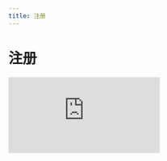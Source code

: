 ```yaml
---
title: 注册
---
```


# 注册

<div class="demo-box">
	<iframe scrolling="auto" frameborder="0" src="http://www.redou.vip/npro/#/pages/modules/uniid/register" class="demo-box-iframe"></iframe>
</div>
